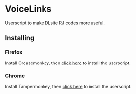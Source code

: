 # VoiceLinks
Userscript to make DLsite RJ codes more useful.

## Installing

### Firefox
Install Greasemonkey, then [click here](https://github.com/NANELLON/VoiceLinks/raw/master/VoiceLinks.user.js) to install the userscript.

### Chrome
Install Tampermonkey, then [click here](https://github.com/NANELLON/VoiceLinks/raw/master/VoiceLinks.user.js) to install the userscript.
